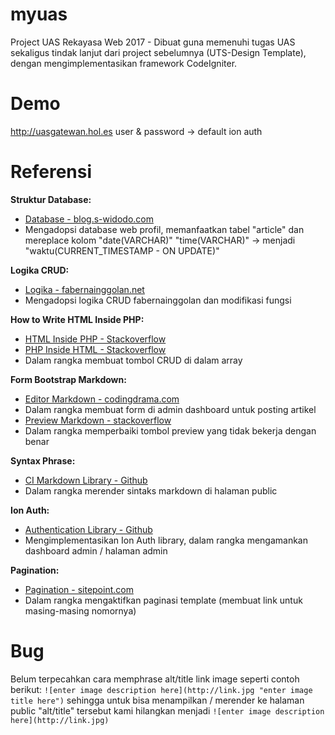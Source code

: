 # myuas
Project UAS Rekayasa Web 2017 - Dibuat guna memenuhi tugas UAS sekaligus tindak lanjut dari project sebelumnya (UTS-Design Template), dengan mengimplementasikan framework CodeIgniter.

# Demo
http://uasgatewan.hol.es
user & password -> default ion auth

# Referensi
**Struktur Database:**
* [Database - blog.s-widodo.com](http://blog.s-widodo.com/artikel-download-contoh-website-profil-sekolah-dengan-php-mysql.html)
* Mengadopsi database web profil, memanfaatkan tabel "article" dan mereplace kolom "date(VARCHAR)" "time(VARCHAR)" -> menjadi "waktu(CURRENT_TIMESTAMP - ON UPDATE)"

**Logika CRUD:**
* [Logika - fabernainggolan.net](http://fabernainggolan.net/membuat-crud-codeigniter-dengan-tampilan-bootstrap)
* Mengadopsi logika CRUD fabernainggolan dan modifikasi fungsi

**How to Write HTML Inside PHP:**
* [HTML Inside PHP - Stackoverflow](https://stackoverflow.com/questions/18140270/how-to-write-html-code-inside-php)
* [PHP Inside HTML - Stackoverflow](https://stackoverflow.com/questions/8256463/insert-php-variable-in-a-href)
* Dalam rangka membuat tombol CRUD di dalam array

**Form Bootstrap Markdown:**
* [Editor Markdown - codingdrama.com](http://www.codingdrama.com/bootstrap-markdown/)
* Dalam rangka membuat form di admin dashboard untuk posting artikel
* [Preview Markdown - stackoverflow](https://stackoverflow.com/questions/21435164/preview-button-not-working-of-toopay-bootstrap-markdown)
* Dalam rangka memperbaiki tombol preview yang tidak bekerja dengan benar

**Syntax Phrase:**
* [CI Markdown Library - Github](https://github.com/jonlabelle/ci-markdown)
* Dalam rangka merender sintaks markdown di halaman public

**Ion Auth:**
* [Authentication Library - Github](https://github.com/benedmunds/CodeIgniter-Ion-Auth)
* Mengimplementasikan Ion Auth library, dalam rangka mengamankan dashboard admin / halaman admin

**Pagination:**
* [Pagination - sitepoint.com](https://www.sitepoint.com/pagination-with-codeigniter/)
* Dalam rangka mengaktifkan paginasi template (membuat link untuk masing-masing nomornya)

# Bug
Belum terpecahkan cara memphrase alt/title link image seperti contoh berikut:
`![enter image description here](http://link.jpg "enter image title here")` sehingga untuk bisa menampilkan / merender ke halaman public "alt/title" tersebut kami hilangkan menjadi
`![enter image description here](http://link.jpg)`


